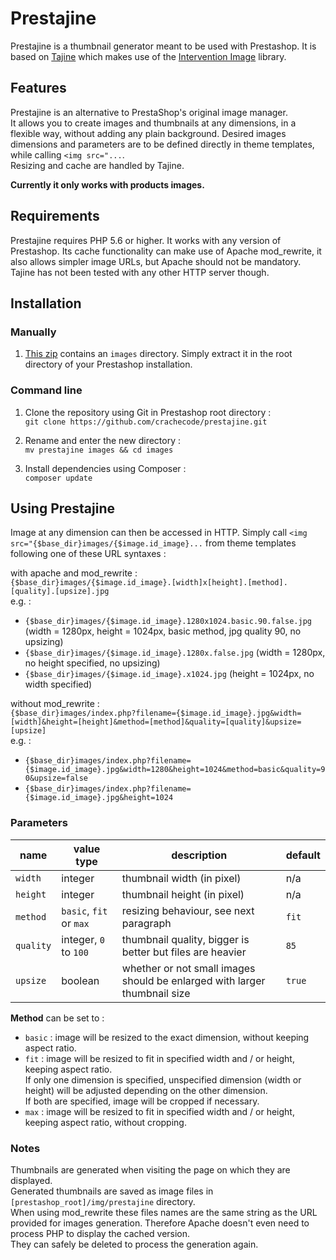 Prestajine
==========

Prestajine is a thumbnail generator meant to be used with Prestashop. It is based on [Tajine](https://github.com/crachecode/tajine) which makes use of the [Intervention Image](https://github.com/Intervention/image) library.

## Features

Prestajine is an alternative to PrestaShop's original image manager.  
It allows you to create images and thumbnails at any dimensions, in a flexible way, without adding any plain background.
Desired images dimensions and parameters are to be defined directly in theme templates, while calling `<img src="...`.  
Resizing and cache are handled by Tajine.

**Currently it only works with products images.**

## Requirements

Prestajine requires PHP 5.6 or higher. It works with any version of Prestashop. Its cache functionality can make use of Apache mod_rewrite, it also allows simpler image URLs, but Apache should not be mandatory. Tajine has not been tested with any other HTTP server though.

## Installation

### Manually

 1. [This zip](https://packages.crachecode.net/prestajine/prestajine_latest.zip) contains an `images` directory. Simply extract it in the root directory of your Prestashop installation. 

### Command line

 1. Clone the repository using Git in Prestashop root directory :  
 `git clone https://github.com/crachecode/prestajine.git`
 
 2. Rename and enter the new directory :  
 `mv prestajine images && cd images`

 3. Install dependencies using Composer :  
 `composer update`

## Using Prestajine

Image at any dimension can then be accessed in HTTP. Simply call `<img src="{$base_dir}images/{$image.id_image}...` from theme templates following one of these URL syntaxes :

with apache and mod_rewrite :  
`{$base_dir}images/{$image.id_image}.[width]x[height].[method].[quality].[upsize].jpg`  
e.g. :  
* `{$base_dir}images/{$image.id_image}.1280x1024.basic.90.false.jpg` (width = 1280px, height = 1024px, basic method, jpg quality 90, no upsizing)  
* `{$base_dir}images/{$image.id_image}.1280x.false.jpg` (width = 1280px, no height specified, no upsizing)  
* `{$base_dir}images/{$image.id_image}.x1024.jpg` (height = 1024px, no width specified)  

without mod_rewrite :  
`{$base_dir}images/index.php?filename={$image.id_image}.jpg&width=[width]&height=[height]&method=[method]&quality=[quality]&upsize=[upsize]`  
e.g. :  
* `{$base_dir}images/index.php?filename={$image.id_image}.jpg&width=1280&height=1024&method=basic&quality=90&upsize=false`  
* `{$base_dir}images/index.php?filename={$image.id_image}.jpg&height=1024`

### Parameters

| name      | value type              | description                                                               | default |
| ---       | ---                     | ---                                                                       | ---     |
| `width`   | integer                 | thumbnail width (in pixel)                                                | n/a     |
| `height`  | integer                 | thumbnail height (in pixel)                                               | n/a     |
| `method`  | `basic`, `fit` or `max` | resizing behaviour, see next paragraph                                    | `fit`   |
| `quality` | integer, `0` to `100`   | thumbnail quality, bigger is better but files are heavier                 | `85`    |
| `upsize`  | boolean                 | whether or not small images should be enlarged with larger thumbnail size | `true`  |

**Method** can be set to :
* `basic` : image will be resized to the exact dimension, without keeping aspect ratio.
* `fit` : image will be resized to fit in specified width and / or height, keeping aspect ratio.  
If only one dimension is specified, unspecified dimension (width or height) will be adjusted depending on the other dimension.  
If both are specified, image will be cropped if necessary.
* `max` : image will be resized to fit in specified width and / or height, keeping aspect ratio, without cropping.

### Notes

Thumbnails are generated when visiting the page on which they are displayed.  
Generated thumbnails are saved as image files in `[prestashop_root]/img/prestajine` directory.  
When using mod_rewrite these files names are the same string as the URL provided for images generation. Therefore Apache doesn't even need to process PHP to display the cached version.  
They can safely be deleted to process the generation again.